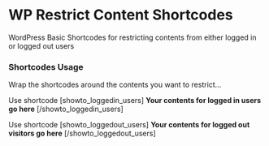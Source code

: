 # WP Restrict Content Shortcodes
 WordPress Basic Shortcodes for restricting contents from either logged in or logged out users

### Shortcodes Usage
 Wrap the shortcodes around the contents you want to restrict...

 Use shortcode \[showto_loggedin_users\] **Your contents for logged in users go here** \[\/showto_loggedin_users\]

 Use shortcode \[showto_loggedout_users\] **Your contents for logged out visitors go here** \[\/showto_loggedout_users\]
